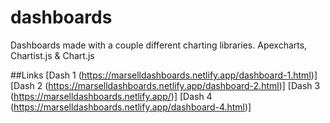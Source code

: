 # dashboards
Dashboards made with a couple different charting libraries. Apexcharts, Chartist.js &amp; Chart.js

##Links
[Dash 1 (https://marselldashboards.netlify.app/dashboard-1.html)]
[Dash 2 (https://marselldashboards.netlify.app/dashboard-2.html)]
[Dash 3 (https://marselldashboards.netlify.app/)]
[Dash 4 (https://marselldashboards.netlify.app/dashboard-4.html)]
